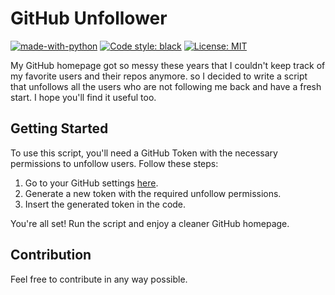 # GitHub Unfollower

[![made-with-python](https://img.shields.io/badge/Made%20with-Python-1f425f.svg)](https://www.python.org/)
[![Code style: black](https://img.shields.io/badge/code%20style-black-000000.svg)](https://github.com/psf/black)
[![License: MIT](https://img.shields.io/badge/License-MIT-blue.svg)](https://opensource.org/licenses/MIT)

My GitHub homepage got so messy these years that I couldn't keep track of my favorite users and their repos anymore. so I decided to write a script that unfollows all the users who are not following me back and have a fresh start. I hope you'll find it useful too.

## Getting Started
To use this script, you'll need a GitHub Token with the necessary permissions to unfollow users. Follow these steps:

1. Go to your GitHub settings [here](https://github.com/settings/tokens?type=beta).
2. Generate a new token with the required unfollow permissions.
3. Insert the generated token in the code.

You're all set! Run the script and enjoy a cleaner GitHub homepage.

## Contribution
Feel free to contribute in any way possible.
